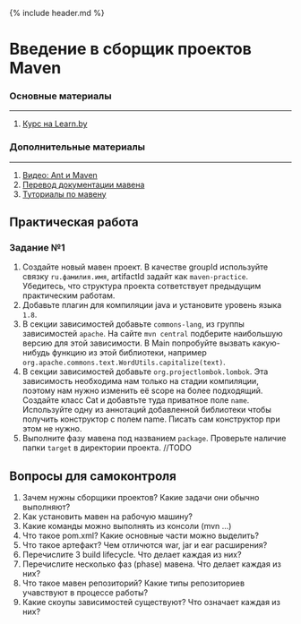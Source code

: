{% include header.md %}

Введение в сборщик проектов Maven
====================

### Основные материалы
---------------------
1. [Курс на Learn.by](https://learn.by/courses/course-v1:EPAM+MBT+ext1/about)

### Дополнительные материалы
---------------------
1. [Видео: Ant и Maven](https://www.youtube.com/watch?v=ouUuT2uEuiU)
1. [Перевод документации мавена](https://www.apache-maven.ru/)
1. [Туториалы по мавену](https://proselyte.net/tutorials/maven/)

Практическая работа
---------------------

### Задание №1
1. Создайте новый мавен проект. В качестве groupId используйте связку `ru.фамилия.имя`, artifactId задайт как `maven-practice`.
Убедитесь, что структура проекта сответствует предыдущим практическим работам.  
1. Добавьте плагин для компиляции java и установите уровень языка `1.8`. 
1. В секции зависимостей добавьте `commons-lang`, из группы зависимостей `apache`. На сайте `mvn central` подберите 
наибольшую версию для этой зависимости. В Main попробуйте вызвать какую-нибудь функцию из этой библиотеки, например 
`org.apache.commons.text.WordUtils.capitalize(text)`.  
1. В секции зависимостей добавьте `org.projectlombok.lombok`. Эта зависимость необходима нам только на стадии компиляции,
поэтому нам нужно изменить её scope на более подходящий. Создайте класс Cat и добавтьте туда приватное поле `name`.
Используйте одну из аннотаций добавленной библиотеки чтобы получить конструктор с полем name. Писать сам конструктор при 
этом не нужно.
1. Выполните фазу мавена под названием `package`. Проверьте наличие папки `target` в директории проекта.
//TODO

Вопросы для самоконтроля
---------------------
1. Зачем нужны сборщики проектов? Какие задачи они обычно выполняют? 
1. Как установить мавен на рабочую машину?
1. Какие команды можно выполнять из консоли (mvn ...)
1. Что такое pom.xml? Какие основные части можно выделить? 
1. Что такое артефакт? Чем отличются war, jar и ear расширения?
1. Перечислите 3 build lifecycle. Что делает каждая из них? 
1. Перечислите несколько фаз (phase) мавена. Что делает каждая из них?  
1. Что такое мавен репозиторий? Какие типы репозиториев учавствуют в процессе работы?
1. Какие скоупы зависимостей существуют? Что означает каждая из них?
